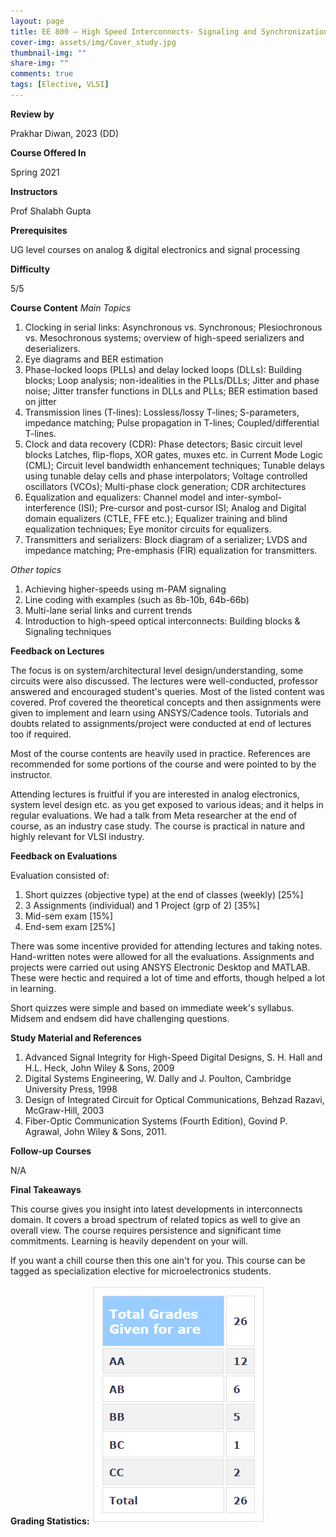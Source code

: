```yaml
---
layout: page
title: EE 800 – High Speed Interconnects- Signaling and Synchronization (2021)
cover-img: assets/img/Cover_study.jpg
thumbnail-img: ""
share-img: ""
comments: true
tags: [Elective, VLSI]
---
```


**Review by**

Prakhar Diwan, 2023 (DD)

**Course Offered In**

Spring 2021

**Instructors**

Prof Shalabh Gupta

**Prerequisites**

UG level courses on analog & digital electronics and signal processing

**Difficulty**

5/5 

**Course Content**
*Main Topics*
1. Clocking in serial links: Asynchronous vs. Synchronous; Plesiochronous vs. Mesochronous systems; overview of high-speed serializers and deserializers.
2. Eye diagrams and BER estimation
3. Phase-locked loops (PLLs) and delay locked loops (DLLs): Building blocks; Loop analysis; non-idealities in the PLLs/DLLs; Jitter and phase noise; Jitter transfer functions in DLLs and PLLs; BER estimation based on jitter
4. Transmission lines (T-lines): Lossless/lossy T-lines; S-parameters, impedance matching; Pulse propagation in T-lines; Coupled/differential T-lines.
5. Clock and data recovery (CDR): Phase detectors; Basic circuit level blocks Latches, flip-flops, XOR gates, muxes etc. in Current Mode Logic (CML); Circuit level bandwidth enhancement techniques; Tunable delays using tunable delay cells and phase interpolators; Voltage controlled oscillators (VCOs); Multi-phase clock generation; CDR architectures
6. Equalization and equalizers: Channel model and inter-symbol-interference (ISI); Pre-cursor and post-cursor ISI; Analog and Digital domain equalizers (CTLE, FFE etc.); Equalizer training and blind equalization techniques; Eye monitor circuits for equalizers.
7. Transmitters and serializers: Block diagram of a serializer; LVDS and impedance matching; Pre-emphasis (FIR) equalization for transmitters.

*Other topics* 
1. Achieving higher-speeds using m-PAM signaling
2. Line coding with examples (such as 8b-10b, 64b-66b) 
3. Multi-lane serial links and current trends
4. Introduction to high-speed optical interconnects: Building blocks & Signaling techniques

**Feedback on Lectures**

The focus is on system/architectural level design/understanding, some circuits were also discussed. The lectures were well-conducted, professor answered and encouraged student's queries. Most of the listed content was covered. Prof covered the theoretical concepts and then assignments were given to implement and learn using ANSYS/Cadence tools. Tutorials and doubts related to assignments/project were conducted at end of lectures too if required. 

Most of the course contents are heavily used in practice. References are recommended for some portions of the course and were pointed to by the instructor. 

Attending lectures is fruitful if you are interested in analog electronics, system level design etc. as you get exposed to various ideas; and it helps in regular evaluations. We had a talk from Meta researcher at the end of course, as an industry case study. The course is practical in nature and highly relevant for VLSI industry.  

**Feedback on Evaluations**

Evaluation consisted of: 
1. Short quizzes (objective type) at the end of classes (weekly) [25%]
2. 3 Assignments (individual) and 1 Project (grp of 2) [35%] 
3. Mid-sem exam [15%]
4. End-sem exam [25%]

There was some incentive provided for attending lectures and taking notes. Hand-written notes were allowed for all the evaluations. Assignments and projects were carried out using ANSYS Electronic Desktop and MATLAB. These were hectic and required a lot of time and efforts, though helped a lot in learning. 

Short quizzes were simple and based on immediate week's syllabus. Midsem and endsem did have challenging questions.  
 
**Study Material and References**

1. Advanced Signal Integrity for High-Speed Digital Designs, S. H. Hall and H.L. Heck, John Wiley & Sons, 2009
2. Digital Systems Engineering, W. Dally and J. Poulton, Cambridge University Press, 1998 
3. Design of Integrated Circuit for Optical Communications, Behzad Razavi, McGraw-Hill, 2003 
4. Fiber-Optic Communication Systems (Fourth Edition), Govind P. Agrawal, John Wiley & Sons, 2011.

**Follow-up Courses**

N/A

**Final Takeaways**

This course gives you insight into latest developments in interconnects domain. It covers a broad spectrum of related topics as well to give an overall view. The course requires persistence and significant time commitments. Learning is heavily dependent on your will.

If you want a chill course then this one ain't for you. This course can be tagged as specialization elective for microelectronics students. 

**Grading Statistics:**
![Grades](EE800_2021_grades.png)
